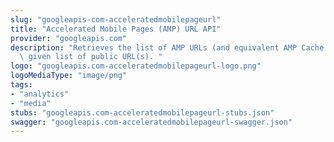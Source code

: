 ```yaml
---
slug: "googleapis-com-acceleratedmobilepageurl"
title: "Accelerated Mobile Pages (AMP) URL API"
provider: "googleapis.com"
description: "Retrieves the list of AMP URLs (and equivalent AMP Cache URLs) for a\
  \ given list of public URL(s). "
logo: "googleapis.com-acceleratedmobilepageurl-logo.png"
logoMediaType: "image/png"
tags:
- "analytics"
- "media"
stubs: "googleapis.com-acceleratedmobilepageurl-stubs.json"
swagger: "googleapis.com-acceleratedmobilepageurl-swagger.json"
---
```

